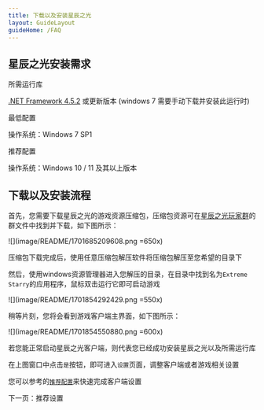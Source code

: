 ```yaml
---
title: 下载以及安装星辰之光
layout: GuideLayout
guideHome: /FAQ
---
```


## 星辰之光安装需求

所需运行库

[.NET Framework 4.5.2](https://dotnet.microsoft.com/zh-cn/download/dotnet-framework/thank-you/net452-offline-installer) 或更新版本 (windows 7 需要手动下载并安装此运行时)

最低配置

操作系统：Windows 7 SP1

推荐配置

操作系统：Windows 10 / 11 及其以上版本

## 下载以及安装流程

首先，您需要下载星辰之光的游戏资源压缩包，压缩包资源可在[星辰之光玩家群](/FAQ/Support/README.md)的群文件中找到并下载，如下图所示：

![](image/README/1701685209608.png =650x)

压缩包下载完成后，使用任意压缩包解压软件将压缩包解压至您希望的目录下

然后，使用windows资源管理器进入您解压的目录，在目录中找到名为`Extreme Starry`的应用程序，鼠标双击运行它即可启动游戏

![](image/README/1701854292429.png =550x)

稍等片刻，您将会看到游戏客户端主界面，如下图所示：

![](image/README/1701854550880.png =600x)

若您能正常启动星辰之光客户端，则代表您已经成功安装星辰之光以及所需运行库

在上图窗口中点击`是`按钮，即可进入`设置`页面，调整客户端或者游戏相关设置

您可以参考的[`推荐配置`](ESSetting)来快速完成客户端设置

<GuideButton to="/FAQ/QuickStart/ESSetting">下一页：推荐设置</GuideButton>
